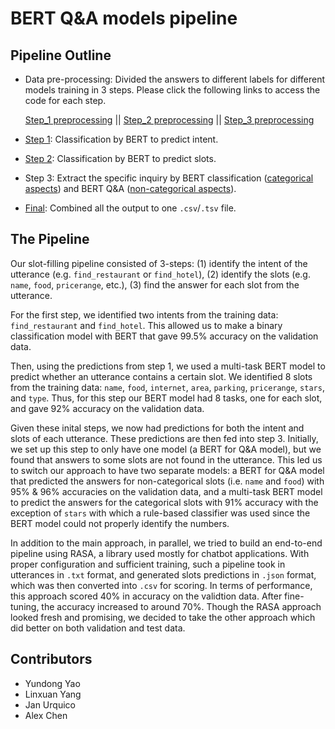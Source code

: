 # BERT Q&A models pipeline

## Pipeline Outline

- Data pre-processing: Divided the answers to different labels for different models training in 3 steps. Please click the following links to access the code for each step.

  [Step_1 preprocessing](Step_1/Lab4step1.ipynb) || [Step_2 preprocessing](Step_2/Lab4step2.ipynb) || [Step_3 preprocessing](Step_3/Lab4step3_preprocess.ipynb)  
- [Step 1](Step_1/Lab4step1.ipynb): Classification by BERT to predict intent.
- [Step 2](Step_2/Lab4step2.ipynb): Classification by BERT to predict slots.
- Step 3: Extract the specific inquiry by BERT classification ([categorical aspects](Step_3/Lab4step3_cat.ipynb)) and BERT Q&A ([non-categorical aspects](master/Step_3/Lab4step3_noncat.ipynb)).
- [Final](https://github.ubc.ca/cs/COLX_563_lab4_team_cdat/blob/master/Step_1/output_process.ipynb): Combined all the output to one `.csv`/`.tsv` file.

## The Pipeline
Our slot-filling pipeline consisted of 3-steps: (1) identify the intent of the utterance (e.g. `find_restaurant` or `find_hotel`), (2) identify the slots (e.g. `name`, `food`, `pricerange`, etc.), (3) find the answer for each slot from the utterance.

   For the first step, we identified two intents from the training data: `find_restaurant` and `find_hotel`. This allowed us to make a binary classification model with BERT that gave 99.5% accuracy on the validation data. 
   
   Then, using the predictions from step 1, we used a multi-task BERT model to predict whether an utterance contains a certain slot. We identified 8 slots from the training data: `name`, `food`, `internet`, `area`, `parking`, `pricerange`, `stars`, and `type`. Thus, for this step our BERT model had 8 tasks, one for each slot, and gave 92% accuracy on the validation data. 
   
   Given these inital steps, we now had predictions for both the intent and slots of each utterance. These predictions are then fed into step 3. Initially, we set up this step to only have one model (a BERT for Q&A model), but we found that answers to some slots are not found in the utterance. This led us to switch our approach to have two separate models: a BERT for Q&A model that predicted the answers for non-categorical slots (i.e. `name` and `food`) with 95% & 96% accuracies on the validation data, and a multi-task BERT model to predict the answers for the categorical slots with 91% accuracy with the exception of `stars` with which a rule-based classifier was used since the BERT model could not properly identify the numbers.
   
   In addition to the main approach, in parallel, we tried to build an end-to-end pipeline using RASA, a library used mostly for chatbot applications. With proper configuration and sufficient training, such a pipeline took in utterances in `.txt` format, and generated slots predictions in `.json` format, which was then converted into `.csv` for scoring. In terms of performance, this approach scored 40% in accuracy on the validtion data. After fine-tuning, the accuracy increased to around 70%. Though the RASA approach looked fresh and promising, we decided to take the other approach which did better on both validation and test data.
   
## Contributors
- Yundong Yao 
- Linxuan Yang
- Jan Urquico
- Alex Chen
